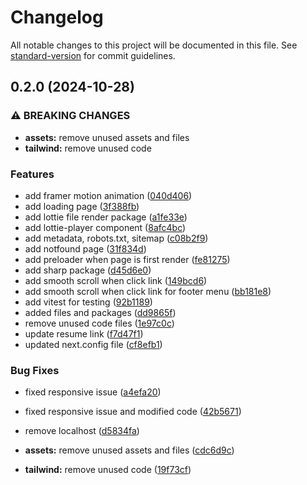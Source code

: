 # Changelog

All notable changes to this project will be documented in this file. See [standard-version](https://github.com/conventional-changelog/standard-version) for commit guidelines.

## 0.2.0 (2024-10-28)


### ⚠ BREAKING CHANGES

* **assets:** remove unused assets and files
* **tailwind:** remove unused code

### Features

* add framer motion animation ([040d406](https://github.com/arfan-roky/my_portfolio/commit/040d406ed041ce7170472e4e4748eb76163a756e))
* add loading page ([3f388fb](https://github.com/arfan-roky/my_portfolio/commit/3f388fb68c4704e2b7317dd1d5db5f5e990ed6c6))
* add lottie file render package ([a1fe33e](https://github.com/arfan-roky/my_portfolio/commit/a1fe33e1508d7b7f28577db4d5fbab1566bea4bb))
* add lottie-player component ([8afc4bc](https://github.com/arfan-roky/my_portfolio/commit/8afc4bcdb13a7f7603494102d1c6fe84ecec0261))
* add metadata, robots.txt, sitemap ([c08b2f9](https://github.com/arfan-roky/my_portfolio/commit/c08b2f95d624786c4e9707d96e347a605c832347))
* add notfound page ([31f834d](https://github.com/arfan-roky/my_portfolio/commit/31f834dd636510a77c67337a6a5f7adaceb13e53))
* add preloader when page is first render ([fe81275](https://github.com/arfan-roky/my_portfolio/commit/fe81275a3b5bf012c07ffab606386556f1327b77))
* add sharp package ([d45d6e0](https://github.com/arfan-roky/my_portfolio/commit/d45d6e0517100ac7abea4d9f759527a97a8ba561))
* add smooth scroll when click link ([149bcd6](https://github.com/arfan-roky/my_portfolio/commit/149bcd6d954ae70eb30b84cd339a09b0dcac33ba))
* add smooth scroll when click link for footer menu ([bb181e8](https://github.com/arfan-roky/my_portfolio/commit/bb181e88cb2abc37261b2ea0e9337386670c101e))
* add vitest for testing ([92b1189](https://github.com/arfan-roky/my_portfolio/commit/92b1189c23b8c95e34c17f285236d1de3ac9cc88))
* added files and packages ([dd9865f](https://github.com/arfan-roky/my_portfolio/commit/dd9865f73f4ac3182d199f3a08b97ec0e1a59f09))
* remove unused code files ([1e97c0c](https://github.com/arfan-roky/my_portfolio/commit/1e97c0c6848340b98846828539c6ad71a9d65929))
* update resume link ([f7d47f1](https://github.com/arfan-roky/my_portfolio/commit/f7d47f1c2e10f6e21eb187a704c3e165589d456f))
* updated next.config file ([cf8efb1](https://github.com/arfan-roky/my_portfolio/commit/cf8efb13525eadebccb50cde7a99209a8b17f937))


### Bug Fixes

* fixed responsive issue ([a4efa20](https://github.com/arfan-roky/my_portfolio/commit/a4efa20b432c6a385b86322475e066ae452e475d))
* fixed responsive issue and modified code ([42b5671](https://github.com/arfan-roky/my_portfolio/commit/42b567114fcf718386c2d4b67e52525c11ff5132))
* remove localhost ([d5834fa](https://github.com/arfan-roky/my_portfolio/commit/d5834fa5e7233614f178be213b7d7847a5b5e2be))


* **assets:** remove unused assets and files ([cdc6d9c](https://github.com/arfan-roky/my_portfolio/commit/cdc6d9ce53e3c6b794719dbf4f90cf76a5d1aea2))
* **tailwind:** remove unused code ([19f73cf](https://github.com/arfan-roky/my_portfolio/commit/19f73cfeee633449e16f801297538a11d9935528))
